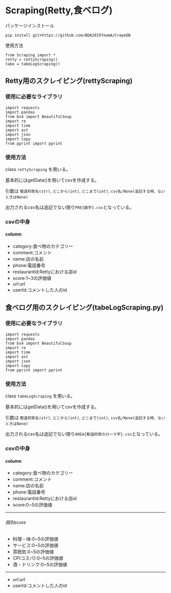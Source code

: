 # Scraping(Retty,食べログ)

パッケージインストール

```
pip install git+https://github.com/BDA2019TeamA/CrepeDB
```

使用方法

```
from Scraping import *
retty = rettyScraping()
tabe = tabeLogScraping()
```



## Retty用のスクレイピング(rettyScraping)

### 使用に必要なライブラリ
```
import requests
import pandas
from bs4 import BeautifulSoup
import re
import time
import ast
import json
import copy
from pprint import pprint
```

### 使用方法


class `rettyScraping` を用いる。

基本的にはgetData()を用いてcsvを作成する。

引数は `都道府県名(str)`, `どこから(int)`, `どこまで(int)`, `csv名/None(追記する時、ないときはNone)`


出力されるcsv名は追記でない限り`PRE{数字}.csv`となっている。

### csvの中身
#### column

- category:食べ物のカテゴリー
- comment:コメント
- name:店の名前
- phone:電話番号
- restaurantId:Rettyにおける店id
- score:1~3の評価値
- url:url
- userId:コメントした人のid



## 食べログ用のスクレイピング(tabeLogScraping.py)

### 使用に必要なライブラリ
```
import requests
import pandas
from bs4 import BeautifulSoup
import re
import time
import ast
import json
import copy
from pprint import pprint
```

### 使用方法


class `tabeLogScraping` を用いる。

基本的にはgetData()を用いてcsvを作成する。

引数は `都道府県名(str)`, `どこから(int)`, `どこまで(int)`, `csv名/None(追記する時、ないときはNone)`


出力されるcsv名は追記でない限り`AREA{都道府県のローマ字}.csv`となっている。

### csvの中身
#### column

- category:食べ物のカテゴリー
- comment:コメント
- name:店の名前
- phone:電話番号
- restaurantId:Rettyにおける店id
- score:0~5の評価値

---
###### 個別score
- 料理・味:0~5の評価値
- サービス:0~5の評価値
- 雰囲気:0~5の評価値
- CP(コスパ):0~5の評価値
- 酒・ドリンク:0~5の評価値
---
- url:url
- userId:コメントした人のid



